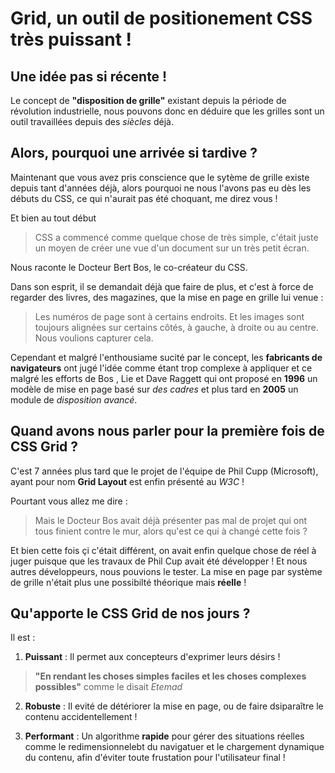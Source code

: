 # Grid, un outil de positionement CSS très puissant !

## Une idée pas si récente !

Le concept de **"disposition de grille"** existant depuis la période de révolution industrielle, nous pouvons donc en déduire que les grilles sont un outil travaillées depuis des *siècles* déjà.

## Alors, pourquoi une arrivée si tardive ?

Maintenant que vous avez pris conscience que le sytème de grille existe depuis tant d'années déjà, alors pourquoi ne nous l'avons pas eu dès les débuts du CSS, ce qui n'aurait pas été choquant, me direz vous !

Et bien au tout début 
>CSS a commencé comme quelque chose de très simple, c'était juste un moyen de créer une vue d'un document sur un très petit écran.

Nous raconte le Docteur Bert Bos, le co-créateur du CSS.

Dans son esprit, il se demandait déjà que faire de plus, et c'est à force de regarder des livres, des magazines, que la mise en page en grille lui venue : 
>Les numéros de page sont à certains endroits. Et les images sont toujours alignées sur certains côtés, à gauche, à droite ou au centre. Nous voulions capturer cela.

Cependant et malgré l'enthousiame sucité par le concept, les **fabricants de navigateurs** ont jugé l'idée comme étant trop complexe à appliquer et ce malgré les efforts de Bos , Lie et Dave Raggett qui ont proposé en **1996** un modèle de mise en page basé sur _des cadres_ et plus tard en **2005** un module de _disposition avancé_.

## Quand avons nous parler pour la première fois de CSS Grid ?

C'est 7 années plus tard que le projet de l'équipe de Phil Cupp (Microsoft), ayant pour nom **Grid Layout** est enfin présenté au _W3C_ !

Pourtant vous allez me dire :
>Mais le Docteur Bos avait déjà présenter pas mal de projet qui ont tous finient contre le mur, alors qu'est ce qui à changé cette fois ?

Et bien cette fois çi c'était différent, on avait enfin quelque chose de réel à juger puisque que les travaux de Phil Cup avait été développer ! Et nous autres développeurs, nous pouvions le tester.
La mise en page par système de grille n'était plus une possibilté théorique mais **réelle** !

## Qu'apporte le CSS Grid de nos jours ? 

Il est :

1. **Puissant** : Il permet aux concepteurs d'exprimer leurs désirs ! 
>**"En rendant les choses simples faciles et les choses complexes possibles"** comme le disait _Etemad_
    
2. **Robuste** : Il evité de détériorer la mise en page, ou de faire dsiparaître le contenu accidentellement !

3. **Performant** : Un algorithme **rapide** pour gérer des situations réelles comme le redimensionnelebt du navigatuer et le chargement dynamique du contenu, afin d'éviter toute frustation pour l'utilisateur final !